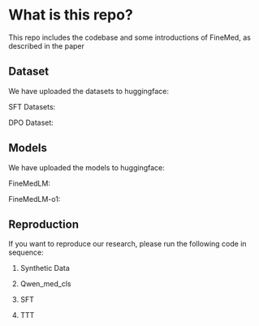 # What is this repo?

This repo includes the codebase and some introductions of FineMed, as described in the paper

## Dataset

We have uploaded the datasets to huggingface: 

SFT Datasets: 

DPO Dataset: 

## Models

We have uploaded the models to huggingface:

FineMedLM: 

FineMedLM-o1: 

## Reproduction

If you want to reproduce our research, please run the following code in sequence:

1. Synthetic Data

2. Qwen_med_cls

3. SFT

4. TTT
